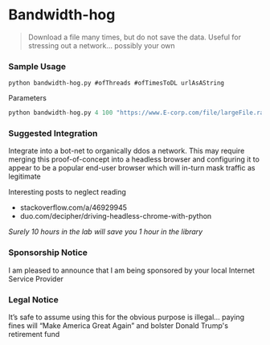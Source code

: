 # Bandwidth-hog

> Download a file many times, but do not save the data. Useful for stressing out a network... possibly your own  

### Sample Usage 

 ` python bandwidth-hog.py #ofThreads #ofTimesToDL urlAsAString ` 

Parameters

```python
python bandwidth-hog.py 4 100 "https://www.E-corp.com/file/largeFile.rar"
```



### Suggested Integration

Integrate into a bot-net to organically ddos a network. This may require merging this proof-of-concept into a headless browser and configuring it to appear to be a popular end-user browser which will in-turn mask traffic as legitimate  

Interesting posts to neglect reading 

* stackoverflow.com/a/46929945
* duo.com/decipher/driving-headless-chrome-with-python

_Surely 10 hours in the lab will save you 1 hour in the library_

### Sponsorship Notice 

I am pleased to announce that I am being sponsored by your local Internet Service Provider



### Legal Notice 

It’s safe to assume using this for the obvious purpose is illegal...  paying fines will “Make America Great Again” and bolster Donald Trump's retirement fund  
